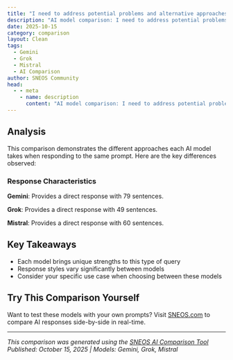 ```yaml
---
title: "I need to address potential problems and alternative approaches. Help me: 1) Anticipate realistic challenges for each aim"
description: "AI model comparison: I need to address potential problems and alternative approaches. Help me: 1) Anticipate realistic ch..."
date: 2025-10-15
category: comparison
layout: Clean
tags:
  - Gemini
  - Grok
  - Mistral
  - AI Comparison
author: SNEOS Community
head:
  - - meta
    - name: description
      content: "AI model comparison: I need to address potential problems and alternative approaches. Help me: 1) Anticipate realistic challenges for each ai..."
---
```


<ChatComparison
  title="I need to address potential problems and alternative approaches. Help me: 1) Anticipate realistic challenges for each aim"
  prompt="I need to address potential problems and alternative approaches. Help me: 1) Anticipate realistic challenges for each aim"
  :responses='{"Gemini": "Okay, this is a crucial step in planning! To help you effectively, I need you to provide your *specific aims*.\n\nOnce you give me your aims, I will apply the framework below to help you anticipate realistic challenges for *each one*.\n\n---\n\n### How to Present Your Aims:\n\nPlease list each of your aims clearly, like this:\n\n**Aim 1:** [State your first aim clearly and concisely]\n**Aim 2:** [State your second aim clearly and concisely]\n**Aim 3:** [State your third aim clearly and concisely]\n*(...and so on)*\n\n---\n\n### My Framework for Anticipating Realistic Challenges for Each Aim:\n\nFor each aim you provide, I will consider the following categories of potential problems. This helps ensure a comprehensive and realistic outlook.\n\n1.  **Resource Constraints:**\n    *   **Budget:** Is there enough funding? What if costs overrun? Are there unexpected expenses?\n    *   **Time:** Is the timeline realistic? What if key steps take longer than expected? Are there dependencies that could delay things?\n    *   **Personnel/Expertise:** Do we have the right people with the necessary skills? What if key team members leave or are unavailable? Are there training needs?\n    *   **Equipment/Materials:** Are the necessary tools, software, or physical materials readily available? What if there are supply chain issues or failures?\n\n2.  **Technical \u0026 Operational Difficulties:**\n    *   **Complexity:** Is the technical solution more complex than anticipated?\n    *   **Integration Issues:** Will different systems/components work together seamlessly?\n    *   **Reliability/Performance:** Will the solution meet performance standards or prove reliable under stress?\n    *   **Unforeseen Technical Glitches:** What unexpected bugs, compatibility issues, or development hurdles might arise?\n    *   **Scalability:** Can the solution handle future growth or increased demand?\n\n3.  **Stakeholder \u0026 Human Factors:**\n    *   **Lack of Buy-in/Resistance:** Will key stakeholders (management, users, partners) support the aim? What if there\u0027s active resistance or apathy?\n    *   **Communication Gaps:** Could miscommunication lead to errors, delays, or misunderstandings?\n    *   **Skill Gaps/Training:** Are the people involved adequately trained? Is there a need for new skills acquisition?\n    *   **Change Management:** How will people adapt to new processes or tools? What\u0027s the impact on morale?\n    *   **Turnover:** What if key team members or decision-makers change during the project?\n\n4.  **External \u0026 Environmental Factors:**\n    *   **Market Changes:** How might shifts in customer preferences, competitor actions, or economic conditions impact the aim?\n    *   **Regulatory/Legal Changes:** Are there new laws, compliance requirements, or permits needed that could affect the aim?\n    *   **Economic Downturn/Inflation:** How would broader economic conditions affect funding, resources, or demand?\n    *   **Geopolitical Events:** Are there any broader political or international events that could have an impact?\n    *   **\u0022Black Swan\u0022 Events:** While hard to predict, considering *some* major unforeseen event (e.g., natural disaster, pandemic-like situation) can inform contingency planning.\n\n5.  **Information \u0026 Knowledge Gaps:**\n    *   **Lack of Data:** Are there critical pieces of information or data missing that could impact decision-making?\n    *   **Incorrect Assumptions:** Are our underlying assumptions about the market, technology, or user behavior accurate? What if they\u0027re wrong?\n    *   **Lack of Expertise:** Do we fully understand the problem or the solution space? Is there external knowledge we should acquire?\n    *   **Uncertainty:** Are there areas where the outcome is highly unpredictable?\n\n6.  **Scope \u0026 Definition Challenges:**\n    *   **Scope Creep:** Will the project\u0027s scope expand beyond its initial definition, leading to delays and cost overruns?\n    *   **Ambiguity/Lack of Clarity:** Is the aim itself clearly defined and understood by everyone involved?\n    *   **Changing Requirements:** Will requirements shift during the execution phase, necessitating rework?\n\n7.  **Interdependencies \u0026 Bottlenecks:**\n    *   **External Dependencies:** Does the success of this aim rely on another project or external approval? What if that external dependency fails or is delayed?\n    *   **Internal Bottlenecks:** Are there specific individuals, teams, or processes that are likely to become choke points?\n\n8.  **Quality \u0026 Performance Issues:**\n    *   **Failure to Meet Standards:** Will the final output meet the required quality, performance, or user experience standards?\n    *   **Bugs/Defects:** What if the product or solution has significant flaws upon release?\n\n---\n\n**Example of how I\u0027ll respond (once you provide your aims):**\n\nLet\u0027s say your Aim 1 is: **\u0022Launch a new mobile app for fitness tracking by Q4.\u0022**\n\nI would break down the challenges like this:\n\n*   **Resource Constraints:**\n    *   *Budget:* Unexpected server costs due to high user traffic; marketing budget insufficient to cut through crowded market.\n    *   *Time:* App store approval delays; developer unavailability due to illness; slower-than-expected bug fixing.\n    *   *Personnel:* Difficulty hiring skilled iOS/Android developers quickly; loss of a key UI/UX designer mid-project.\n*   **Technical \u0026 Operational Difficulties:**\n    *   *Complexity:* Integrating with various wearable devices proves more complex than anticipated.\n    *   *Reliability:* App crashes frequently under high load or on older devices.\n    *   *Unforeseen Glitches:* GPS accuracy issues, data syncing problems between devices.\n*   **Stakeholder \u0026 Human Factors:**\n    *   *Lack of Buy-in:* Marketing team doesn\u0027t prioritize the new app launch over existing campaigns.\n    *   *Communication Gaps:* Misunderstanding between design and development on a key feature implementation.\n*   **External \u0026 Environmental Factors:**\n    *   *Market Changes:* A major competitor releases a similar, highly-advertised app just before our launch.\n    *   *Regulatory:* New data privacy laws require significant app re-architecture.\n*   **Information \u0026 Knowledge Gaps:**\n    *   *Incorrect Assumptions:* Assuming users want a highly complex tracking system, when they prefer simplicity.\n*   **Scope \u0026 Definition Challenges:**\n    *   *Scope Creep:* Stakeholders keep adding \u0022must-have\u0022 features, delaying the core launch.\n*   **Interdependencies \u0026 Bottlenecks:**\n    *   *External Dependencies:* Third-party API (e.g., for mapping or specific health data) experiences outages.\n*   **Quality \u0026 Performance Issues:**\n    *   *Failure to Meet Standards:* Poor user reviews due to clunky interface or slow performance.\n\n---\n\n**Now, please provide your aims!**", "Grok": "I\u0027m happy to help you brainstorm potential challenges and alternatives for your aims\u2014just to ensure we\u0027re aligned, could you clarify or provide more details on what specific aims you\u0027re referring to? It sounds like this might be part of a larger project (e.g., research, business plan, or technical proposal), but without context, my suggestions would be too generic.\n\nIf you\u0027re comfortable sharing the aims (e.g., \u0022Aim 1: Develop a new app feature\u0022 or whatever they are), I can:\n- Anticipate realistic challenges (e.g., technical, logistical, ethical, or resource-based hurdles).\n- Suggest alternative approaches to mitigate them.\n\nIn the meantime, here\u0027s a general framework to anticipate challenges for any set of aims. You can adapt it to your needs:\n\n### General Framework for Anticipating Challenges\nFor each aim, systematically identify risks in key categories. This is based on common project management practices (e.g., from frameworks like SWOT analysis or risk assessment in scientific proposals).\n\n1. **Technical/Implementation Challenges**:\n   - **Anticipated Issue**: Dependencies on unproven technology or tools that fail under scale (e.g., if your aim involves data processing, integration bugs could arise).\n   - **Why Realistic**: Real-world systems often have edge cases; testing might reveal gaps.\n   - **Alternative Approaches**: Prototype early with MVPs (minimum viable products); use fallback open-source libraries or modular design for easy swaps.\n\n2. **Resource and Timeline Challenges**:\n   - **Anticipated Issue**: Budget overruns or delays due to team shortages, supply chain issues, or scope creep.\n   - **Why Realistic**: External factors like vendor delays or unexpected pivots are common (e.g., inflation or global events).\n   - **Alternative Approaches**: Build in buffers (20-30% extra time); prioritize aims with agile sprints; seek partnerships or grants for funding.\n\n3. **Ethical/Legal/Regulatory Challenges**:\n   - **Anticipated Issue**: Compliance hurdles, such as data privacy laws (GDPR/CCPA) if your aim involves user data, or IP conflicts.\n   - **Why Realistic**: Regulations evolve, and oversights can lead to fines or project halts.\n   - **Alternative Approaches**: Conduct early legal reviews; anonymize data where possible; pivot to compliant alternatives like federated learning instead of centralized data collection.\n\n4. **Stakeholder/External Challenges**:\n   - **Anticipated Issue**: Resistance from users, partners, or funders (e.g., if an aim requires user adoption, low engagement could stall it).\n   - **Why Realistic**: Human factors like change aversion or market shifts (e.g., competitor actions) are unpredictable.\n   - **Alternative Approaches**: Run pilot tests for feedback; diversify stakeholders; have contingency aims that branch based on early metrics.\n\n5. **Measurement and Success Challenges**:\n   - **Anticipated Issue**: Vague metrics making it hard to validate progress (e.g., \u0022improve efficiency\u0022 without quantifiable KPIs).\n   - **Why Realistic**: Subjective outcomes can lead to disputes or perceived failure.\n   - **Alternative Approaches**: Define SMART goals (Specific, Measurable, Achievable, Relevant, Time-bound); use A/B testing or iterative validation.\n\n### Next Steps\n- **If this is for a grant/proposal**: Tailor challenges to show foresight\u2014this strengthens your application by demonstrating realism.\n- **Tools to Use**: Mind-mapping software like MindMeister for visualizing risks, or risk matrices in Excel to score likelihood/impact.\n- **Pro Tip**: For each challenge, estimate probability (low/medium/high) and prepare a mitigation plan with 1-2 alternatives.\n\nReply with your aims, and I\u0027ll provide tailored, specific insights!", "Mistral": "Certainly! To anticipate realistic challenges for each aim, you need to consider various factors such as resources, timelines, dependencies, and potential risks. Here\u2019s a structured approach to help you identify these challenges:\n\n### Aim 1: [Insert Specific Aim Here]\n\n#### Potential Challenges:\n1. **Resource Constraints**:\n   - **Budget**: Limited financial resources may restrict the scope of the project.\n   - **Personnel**: Shortage of skilled staff or expertise.\n   - **Materials**: Availability and quality of necessary materials.\n\n2. **Technical Issues**:\n   - **Complexity**: The project may involve complex technical requirements that could lead to delays.\n   - **Integration**: Difficulties in integrating new systems with existing infrastructure.\n   - **Scalability**: Ensuring the solution can scale effectively.\n\n3. **Timeline Pressures**:\n   - **Deadlines**: Tight deadlines may lead to rushed work and potential errors.\n   - **Dependencies**: Delays in dependent tasks can cascade and affect the overall timeline.\n\n4. **Stakeholder Management**:\n   - **Expectations**: Misalignment between stakeholder expectations and project deliverables.\n   - **Communication**: Poor communication can lead to misunderstandings and conflicts.\n\n5. **Regulatory and Compliance Issues**:\n   - **Legal Requirements**: Ensuring compliance with legal and regulatory standards.\n   - **Ethical Considerations**: Addressing ethical concerns related to the project.\n\n### Aim 2: [Insert Specific Aim Here]\n\n#### Potential Challenges:\n1. **Market Dynamics**:\n   - **Competition**: Intense competition may affect market share and profitability.\n   - **Customer Preferences**: Changing customer preferences and demands.\n\n2. **Operational Efficiency**:\n   - **Process Inefficiencies**: Inefficient processes can lead to higher costs and lower productivity.\n   - **Supply Chain**: Disruptions in the supply chain can affect production and delivery.\n\n3. **Technological Advancements**:\n   - **Obsolescence**: Rapid technological changes may render current solutions obsolete.\n   - **Adoption**: Resistance to adopting new technologies by employees or customers.\n\n4. **Financial Risks**:\n   - **Funding**: Securing adequate funding for research and development.\n   - **Revenue Streams**: Ensuring sustainable revenue streams.\n\n5. **Human Resources**:\n   - **Training**: Need for continuous training and development of staff.\n   - **Turnover**: High employee turnover can disrupt project continuity.\n\n### Aim 3: [Insert Specific Aim Here]\n\n#### Potential Challenges:\n1. **Data Management**:\n   - **Quality**: Ensuring the accuracy and reliability of data.\n   - **Security**: Protecting sensitive data from breaches and unauthorized access.\n\n2. **Customer Satisfaction**:\n   - **Feedback**: Effectively collecting and acting on customer feedback.\n   - **Service Quality**: Maintaining high standards of service quality.\n\n3. **Innovation**:\n   - **Creativity**: Fostering a culture of innovation and creativity.\n   - **Implementation**: Successfully implementing innovative ideas into practical solutions.\n\n4. **Environmental Factors**:\n   - **Sustainability**: Ensuring that the project is environmentally sustainable.\n   - **Regulations**: Compliance with environmental regulations and standards.\n\n5. **Global Considerations**:\n   - **Cultural Differences**: Navigating cultural differences in global markets.\n   - **Logistics**: Managing logistics and distribution across different regions.\n\n### General Tips for Addressing Challenges:\n1. **Risk Management**: Develop a comprehensive risk management plan to identify, assess, and mitigate risks.\n2. **Contingency Planning**: Have backup plans in place for critical aspects of the project.\n3. **Continuous Monitoring**: Regularly monitor progress and make adjustments as needed.\n4. **Stakeholder Engagement**: Maintain open and transparent communication with all stakeholders.\n5. **Flexibility**: Be prepared to adapt to changing circumstances and new information.\n\nBy anticipating these challenges, you can better prepare and implement strategies to overcome them, ensuring the success of your aims."}' published-date="{DateTime.UtcNow:HH:mm}"
/>

## Analysis

This comparison demonstrates the different approaches each AI model takes when responding to the same prompt. Here are the key differences observed:

### Response Characteristics

**Gemini**: Provides a direct response with 79 sentences. 

**Grok**: Provides a direct response with 49 sentences. 

**Mistral**: Provides a direct response with 60 sentences. 

## Key Takeaways

- Each model brings unique strengths to this type of query
- Response styles vary significantly between models
- Consider your specific use case when choosing between these models

## Try This Comparison Yourself

Want to test these models with your own prompts? Visit [SNEOS.com](https://sneos.com) to compare AI responses side-by-side in real-time.

---

*This comparison was generated using the [SNEOS AI Comparison Tool](https://sneos.com)*
*Published: October 15, 2025 | Models: Gemini, Grok, Mistral*
